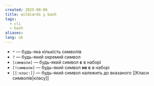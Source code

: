 ```yaml
---
created: 2025-08-06
title: wildcards у bash
tags:
  - cli
  - bash
aliases: 
lang: uk
---
```


- `*` — будь-яка кількість символів 
- `?` — будь-який окремий символ 
- `[символи]` — будь-який символ **є** в наборі
- `[!символи]` — будь-який символ **не є** в наборі 
- `[[:клас:]]` — будь-який символ належить до вказаного [[Класи символів|класу]]
